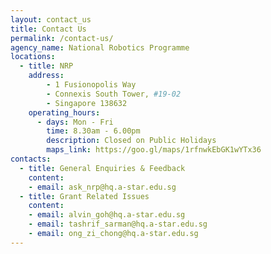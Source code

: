 ```yaml
---
layout: contact_us
title: Contact Us
permalink: /contact-us/
agency_name: National Robotics Programme
locations:
  - title: NRP
    address:
        - 1 Fusionopolis Way
        - Connexis South Tower, #19-02
        - Singapore 138632
    operating_hours:
      - days: Mon - Fri
        time: 8.30am - 6.00pm
        description: Closed on Public Holidays
        maps_link: https://goo.gl/maps/1rfnwkEbGK1wYTx36
contacts:
  - title: General Enquiries & Feedback
    content:
    - email: ask_nrp@hq.a-star.edu.sg
  - title: Grant Related Issues
    content:
    - email: alvin_goh@hq.a-star.edu.sg
    - email: tashrif_sarman@hq.a-star.edu.sg
    - email: ong_zi_chong@hq.a-star.edu.sg
---
```

  